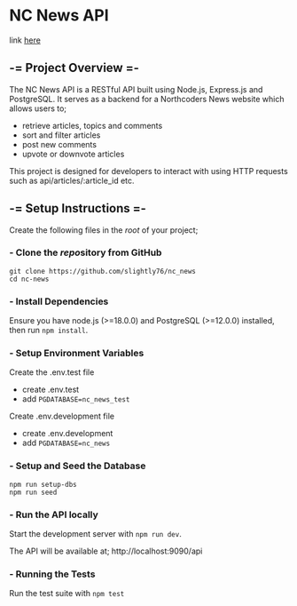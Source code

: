 # NC News API

link [here](https://slightly76-does-nc-news.onrender.com/api)

## -= Project Overview =-

The NC News API is a RESTful API built using Node.js, Express.js and PostgreSQL. It serves as a backend for a Northcoders News website which allows users to;

- retrieve articles, topics and comments
- sort and filter articles
- post new comments
- upvote or downvote articles

This project is designed for developers to interact with using HTTP requests such as api/articles/:article_id etc.

## -= Setup Instructions =-

Create the following files in the _root_ of your project;

### - Clone the *repo*sitory from GitHub

`git clone https://github.com/slightly76/nc_news` \
`cd nc-news`

### - Install Dependencies

Ensure you have node.js (>=18.0.0) and PostgreSQL (>=12.0.0) installed, then run `npm install`.

### - Setup Environment Variables

Create the .env.test file

- create .env.test
- add `PGDATABASE=nc_news_test`

Create .env.development file

- create .env.development
- add `PGDATABASE=nc_news`

### - Setup and Seed the Database

`npm run setup-dbs` \
`npm run seed`

### - Run the API locally

Start the development server with `npm run dev`.

The API will be available at; http://localhost:9090/api

### - Running the Tests

Run the test suite with `npm test`

